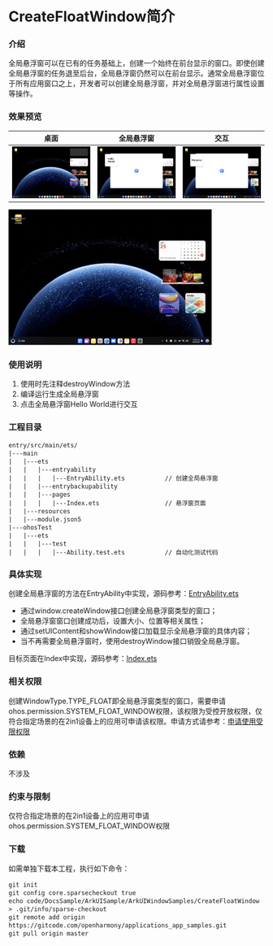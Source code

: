 # CreateFloatWindow简介

### 介绍

全局悬浮窗可以在已有的任务基础上，创建一个始终在前台显示的窗口。即使创建全局悬浮窗的任务退至后台，全局悬浮窗仍然可以在前台显示。通常全局悬浮窗位于所有应用窗口之上，开发者可以创建全局悬浮窗，并对全局悬浮窗进行属性设置等操作。

### 效果预览


| 桌面                                     | 全局悬浮窗                                  | 交互                                     |
|----------------------------------------|----------------------------------------|----------------------------------------|
| ![image](screenshots/screenshot_1.jpg) | ![image](screenshots/screenshot_2.jpg) | ![image](screenshots/screenshot_3.jpg) |

<img src="screenshots/1.gif">

### 使用说明

1. 使用时先注释destroyWindow方法
2. 编译运行生成全局悬浮窗 
3. 点击全局悬浮窗Hello World进行交互

### 工程目录

```
entry/src/main/ets/
|---main
|   |---ets
|   |   |---entryability
|   |   |   |---EntryAbility.ets           // 创建全局悬浮窗
|   |   |---entrybackupability
|   |   |---pages
|   |   |   |---Index.ets                  // 悬浮窗页面
|   |---resources
|   |---module.json5                       
|---ohosTest
|   |---ets 
|   |   |---test
|   |   |   |---Ability.test.ets           // 自动化测试代码
```

### 具体实现

创建全局悬浮窗的方法在EntryAbility中实现，源码参考：[EntryAbility.ets](https://gitcode.com/openharmony/applications_app_samples/blob/master/code/DocsSample/ArkUISample/ArkUIWindowSamples/CreateFloatWindow/entry/src/main/ets/entryability/EntryAbility.ets)

- 通过window.createWindow接口创建全局悬浮窗类型的窗口；
- 全局悬浮窗窗口创建成功后，设置大小、位置等相关属性；
- 通过setUIContent和showWindow接口加载显示全局悬浮窗的具体内容；
- 当不再需要全局悬浮窗时，使用destroyWindow接口销毁全局悬浮窗。

目标页面在Index中实现，源码参考：[Index.ets](https://gitcode.com/openharmony/applications_app_samples/blob/master/code/DocsSample/ArkUISample/ArkUIWindowSamples/CreateFloatWindow/entry/src/main/ets/pages/Index.ets)

### 相关权限

创建WindowType.TYPE_FLOAT即全局悬浮窗类型的窗口，需要申请ohos.permission.SYSTEM_FLOAT_WINDOW权限，该权限为受控开放权限，仅符合指定场景的在2in1设备上的应用可申请该权限。申请方式请参考：[申请使用受限权限](https://developer.huawei.com/consumer/cn/doc/harmonyos-guides/declare-permissions-in-acl)

### 依赖

不涉及

### 约束与限制

仅符合指定场景的在2in1设备上的应用可申请ohos.permission.SYSTEM_FLOAT_WINDOW权限

### 下载

如需单独下载本工程，执行如下命令：

```
git init
git config core.sparsecheckout true
echo code/DocsSample/ArkUISample/ArkUIWindowSamples/CreateFloatWindow > .git/info/sparse-checkout
git remote add origin https://gitcode.com/openharmony/applications_app_samples.git
git pull origin master
```